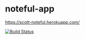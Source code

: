 # noteful-app

https://scott-noteful.herokuapp.com/

[![Build Status](https://travis-ci.org/murdisto/scott-noteful-v1.1.svg?branch=master)](https://travis-ci.org/murdisto/scott-noteful-v1.1)
